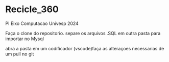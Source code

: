 # Recicle_360
 PI Eixo Computacao Univesp 2024

 Faça o clone do repositorio. separe os arquivos .SQL em outra pasta para importar no Mysql 

 abra a pasta em um codificador (vscode)faça as alteraçoes necessarias de um pull no git
